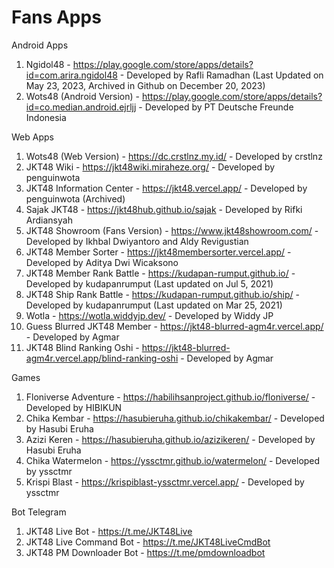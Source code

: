 # Fans Apps

Android Apps
1. Ngidol48 - <https://play.google.com/store/apps/details?id=com.arira.ngidol48> - Developed by Rafli Ramadhan (Last Updated on May 23, 2023, Archived in Github on December 20, 2023)
2. Wots48 (Android Version) - <https://play.google.com/store/apps/details?id=co.median.android.ejrljj> - Developed by PT Deutsche Freunde Indonesia

Web Apps
1.	Wots48 (Web Version) - <https://dc.crstlnz.my.id/> - Developed by crstlnz
2.	JKT48 Wiki - <https://jkt48wiki.miraheze.org/> - Developed by penguinwota
3.	JKT48 Information Center - <https://jkt48.vercel.app/> - Developed by penguinwota (Archived)
4.	Sajak JKT48 - <https://jkt48hub.github.io/sajak> - Developed by Rifki Ardiansyah
5.	JKT48 Showroom (Fans Version) - <https://www.jkt48showroom.com/> - Developed by Ikhbal Dwiyantoro and Aldy Revigustian
6.	JKT48 Member Sorter - <https://jkt48membersorter.vercel.app/> - Developed by Aditya Dwi Wicaksono
7.	JKT48 Member Rank Battle - <https://kudapan-rumput.github.io/> - Developed by kudapanrumput (Last updated on Jul 5, 2021)
8.	JKT48 Ship Rank Battle - <https://kudapan-rumput.github.io/ship/> -  Developed by kudapanrumput (Last updated on Mar 25, 2021)
9.	Wotla - <https://wotla.widdyjp.dev/> - Developed by Widdy JP
10.	Guess Blurred JKT48 Member - <https://jkt48-blurred-agm4r.vercel.app/> - Developed by Agmar
11.	JKT48 Blind Ranking Oshi - <https://jkt48-blurred-agm4r.vercel.app/blind-ranking-oshi> - Developed by Agmar

Games
1. Floniverse Adventure - <https://habilihsanproject.github.io/floniverse/> - Developed by HIBIKUN
2. Chika Kembar - <https://hasubieruha.github.io/chikakembar/> - Developed by Hasubi Eruha
3. Azizi Keren - <https://hasubieruha.github.io/azizikeren/> - Developed by Hasubi Eruha
4. Chika Watermelon - <https://yssctmr.github.io/watermelon/> - Developed by yssctmr
5. Krispi Blast - <https://krispiblast-yssctmr.vercel.app/> - Developed by yssctmr

Bot Telegram
1. JKT48 Live Bot - <https://t.me/JKT48Live>
2. JKT48 Live Command Bot - <https://t.me/JKT48LiveCmdBot>
3. JKT48 PM Downloader Bot - <https://t.me/pmdownloadbot>
